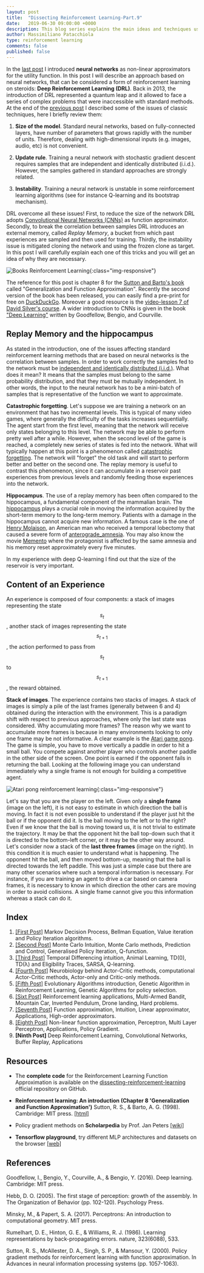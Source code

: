 ```yaml
---
layout: post
title:  "Dissecting Reinforcement Learning-Part.9"
date:   2019-06-30 09:00:00 +0000
description: This blog series explains the main ideas and techniques used in reinforcement learning. In this post Reinforcement Learning through non-linear function approximation (Neural Networks) and policy gradient methods. It includes complete Python code.
author: Massimiliano Patacchiola
type: reinforcement learning
comments: false
published: false
---
```



In the [last post](https://mpatacchiola.github.io/blog/2018/12/28/dissecting-reinforcement-learning-8.html) I introduced **neural networks** as non-linear approximators for the utility function. In this post I will describe an approach based on neural networks, that can be considered a form of reinforcement learning on steroids: **Deep Reinforcement Learning (DRL)**. Back in 2013, the introduction of DRL represented a quantum leap and it allowed to face a series of complex problems that were inaccessible with standard methods. At the end of the [previous post](https://mpatacchiola.github.io/blog/2018/12/28/dissecting-reinforcement-learning-8.html) I described some of the issues of classic techniques, here I briefly review them:

1. **Size of the model**. Standard neural networks, based on fully-connected layers, have number of parameters that grows rapidly with the number of units. Therefore, dealing with high-dimensional inputs (e.g. images, audio, etc) is not convenient.

2. **Update rule**. Training a neural network with stochastic gradient descent requires samples that are independent and identically distributed (i.i.d.). However, the samples gathered in standard approaches are strongly related.

3. **Instability**. Training a neural network is unstable in some reinforcement learning algorithms (see for instance Q-learning and its bootstrap mechanism).

DRL overcome all these issues! First, to reduce the size of the network DRL adopts [Convolutional Neural Networks (CNNs)](https://en.wikipedia.org/wiki/Convolutional_neural_network) as function approximator. Secondly, to break the correlation between samples DRL introduces an external memory, called *Replay Memory*, a bucket from which past experiences are sampled and then used for training. Thirdly, the instability issue is mitigated cloning the network and using the frozen clone as target. In this post I will carefully explain each one of this tricks and you will get an idea of why they are necessary.


![Books Reinforcement Learning]({{site.baseurl}}/images/books_reinforcement_learning_an_introduction_deep_learning.png){:class="img-responsive"}

The reference for this post is chapter 8 for the [Sutton and Barto's book]((https://webdocs.cs.ualberta.ca/~sutton/book/ebook/the-book.html)) called "Generalization and Function Approximation". Recently the second version of the book has been released, you can easily find a pre-print for free on [DuckDuckGo](https://duckduckgo.com/).
Moreover a good resource is the [video-lesson 7 of David Silver's course](https://www.youtube.com/watch?v=KHZVXao4qXs&t=4781s). A wider introduction to CNNs is given in the book ["Deep Learning"](http://www.deeplearningbook.org/) written by Goodfellow, Bengio, and Courville.


Replay Memory and the hippocampus
---------------------------------

As stated in the introduction, one of the issues affecting standard reinforcement learning methods that are based on neural networks is the correlation between samples. In order to work correctly the samples fed to the network must be [independent and identically distributed (i.i.d.)](https://en.wikipedia.org/wiki/Independent_and_identically_distributed_random_variables). What does it mean? It means that the samples must belong to the same probability distribution, and that they must be mutually independent. In other words, the input to the neural network has to be a mini-batch of samples that is representative of the function we want to approximate. 

**Catastrophic forgetting**. Let's suppose we are training a network on an environment that has two incremental levels. This is typical of many video games, where generally the difficulty of the tasks increases sequentially. The agent start from the first level, meaning that the network will receive only states belonging to this level. The network may be able to perform pretty well after a while. However, when the second level of the game is reached, a completely new series of states is fed into the network. What will typically happen at this point is a phenomenon called [catastrophic forgetting](https://en.wikipedia.org/wiki/Catastrophic_interference). The network will "forget" the old task and will start to perform better and better on the second one.
The replay memory is useful to contrast this phenomenon, since it can accumulate in a reservoir past experiences from previous levels and randomly feeding those experiences into the network. 

**Hippocampus**. The use of a replay memory has been often compared to the hippocampus, a fundamental component of the mammalian brain. The [hippocampus](https://en.wikipedia.org/wiki/Hippocampus) plays a crucial role in moving the information acquired by the short-term memory to the long-term memory. Patients with a damage in the hippocampus cannot acquire new information. A famous case is the one of [Henry Molaison](https://en.wikipedia.org/wiki/Henry_Molaison), an American man who received a temporal lobectomy that caused a severe form of [anterograde_amnesia](https://en.wikipedia.org/wiki/Anterograde_amnesia). You may also know the movie [Memento](https://en.wikipedia.org/wiki/Memento_(film)) where the protagonist is affected by the same amnesia and his memory reset approximately every five minutes. 



In my experience with deep Q-learning I find out that the size of the reservoir is very important. 


Content of an Experience
-------------------------

An experience is composed of four components: a stack of images representing the state $$s_t$$, another stack of images representing the state $$s_{t+1}$$, the action performed to pass from $$s_{t}$$ to $$s_{t+1}$$, the reward obtained.


**Stack of images**. The experience contains two stacks of images. A stack of images is simply a pile of the last frames (generally between 6 and 4) obtained during the interaction with the environment. This is a paradigm shift with respect to previous approaches, where only the last state was considered. Why accumulating more frames? The reason why we want to accumulate more frames is because in many environments looking to only one frame may be not informative. A clear example is the [Atari game pong](https://en.wikipedia.org/wiki/Pong). The game is simple, you have to move vertically a paddle in order to hit a small ball. You compete against another player who controls another paddle in the other side of the screen. One point is earned if the opponent fails in returning the ball. Looking at the following image you can understand immediately why a single frame is not enough for building a competitive agent.


![Atari pong reinforcement learning]({{site.baseurl}}/images/reinforcement_learning_single_vs_multi_frame.png){:class="img-responsive"}

Let's say that you are the player on the left. Given only a **single frame** (image on the left), it is not easy to estimate in which direction the ball is moving. In fact it is not even possible to understand if the player just hit the ball or if the opponent did it. Is the ball moving to the left or to the right? Even if we know that the ball is moving toward us, it is not trivial to estimate the trajectory. It may be that the opponent hit the ball top-down such that it is directed to the bottom-left corner, or it may be the other way around. Let's consider now a stack of the **last three frames** (image on the right). In this condition it is much easier to understand what is happening. The opponent hit the ball, and then moved bottom-up, meaning that the ball is directed towards the left paddle. This was just a simple case but there are many other scenarios where such a temporal information is necessary. For instance, if you are training an agent to drive a car based on camera frames, it is necessary to know in which direction the other cars are moving in order to avoid collisions. A single frame cannot give you this information whereas a stack can do it.


Index
------

1. [[First Post]](https://mpatacchiola.github.io/blog/2016/12/09/dissecting-reinforcement-learning.html) Markov Decision Process, Bellman Equation, Value iteration and Policy Iteration algorithms.
2. [[Second Post]](https://mpatacchiola.github.io/blog/2017/01/15/dissecting-reinforcement-learning-2.html) Monte Carlo Intuition, Monte Carlo methods, Prediction and Control, Generalised Policy Iteration, Q-function. 
3. [[Third Post]](https://mpatacchiola.github.io/blog/2017/01/29/dissecting-reinforcement-learning-3.html) Temporal Differencing intuition, Animal Learning, TD(0), TD(λ) and Eligibility Traces, SARSA, Q-learning.
4. [[Fourth Post]](https://mpatacchiola.github.io/blog/2017/02/11/dissecting-reinforcement-learning-4.html) Neurobiology behind Actor-Critic methods, computational Actor-Critic methods, Actor-only and Critic-only methods.
5. [[Fifth Post]](https://mpatacchiola.github.io/blog/2017/03/14/dissecting-reinforcement-learning-5.html) Evolutionary Algorithms introduction, Genetic Algorithm in Reinforcement Learning, Genetic Algorithms for policy selection.
6. [[Sixt Post]](https://mpatacchiola.github.io/blog/2017/08/14/dissecting-reinforcement-learning-6.html) Reinforcement learning applications, Multi-Armed Bandit, Mountain Car, Inverted Pendulum, Drone landing, Hard problems.
7. [[Seventh Post]](https://mpatacchiola.github.io/blog/2017/12/11/dissecting-reinforcement-learning-7.html) Function approximation, Intuition, Linear approximator, Applications, High-order approximators.
8. [[Eighth Post]](https://mpatacchiola.github.io/blog/2018/12/28/dissecting-reinforcement-learning-8.html) Non-linear function approximation, Perceptron, Multi Layer Perceptron, Applications, Policy Gradient.
9. **[Ninth Post]** Deep Reinforcement Learning, Convolutional Networks, Buffer Replay, Applications

Resources
----------

- The **complete code** for the Reinforcement Learning Function Approximation is available on the [dissecting-reinforcement-learning](https://github.com/mpatacchiola/dissecting-reinforcement-learning) official repository on GitHub.

- **Reinforcement learning: An introduction (Chapter 8 'Generalization and Function Approximation')** Sutton, R. S., & Barto, A. G. (1998). Cambridge: MIT press. [[html]](https://webdocs.cs.ualberta.ca/~sutton/book/ebook/the-book.html)

- Policy gradient methods on **Scholarpedia** by Prof. Jan Peters [[wiki]](http://www.scholarpedia.org/article/Policy_gradient_methods)

- **Tensorflow playground**, try different MLP architectures and datasets on the browser [[web]](https://playground.tensorflow.org)

References
------------

Goodfellow, I., Bengio, Y., Courville, A., & Bengio, Y. (2016). Deep learning. Cambridge: MIT press.

Hebb, D. O. (2005). The first stage of perception: growth of the assembly. In The Organization of Behavior (pp. 102-120). Psychology Press.

Minsky, M., & Papert, S. A. (2017). Perceptrons: An introduction to computational geometry. MIT press.

Rumelhart, D. E., Hinton, G. E., & Williams, R. J. (1986). Learning representations by back-propagating errors. nature, 323(6088), 533.

Sutton, R. S., McAllester, D. A., Singh, S. P., & Mansour, Y. (2000). Policy gradient methods for reinforcement learning with function approximation. In Advances in neural information processing systems (pp. 1057-1063).


